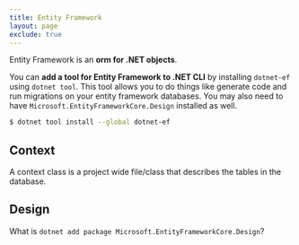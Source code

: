 ```yaml
---
title: Entity Framework
layout: page
exclude: true
---
```


Entity Framework is an **orm for .NET objects**.

You can **add a tool for Entity Framework to .NET CLI** by installing `dotnet-ef` using `dotnet tool`. This tool allows you to do things like generate code and run migrations on your entity framework databases. You may also need to have `Microsoft.EntityFrameworkCore.Design` installed as well.
```bash
$ dotnet tool install --global dotnet-ef
```

## Context

A context class is a project wide file/class that describes the tables in the database.



## Design

What is `dotnet add package Microsoft.EntityFrameworkCore.Design`?
<!--stackedit_data:
eyJoaXN0b3J5IjpbMTQ1MzQ4MTM1LC00OTE0OTkzNzYsMTYxMD
U4MDE4Ml19
-->